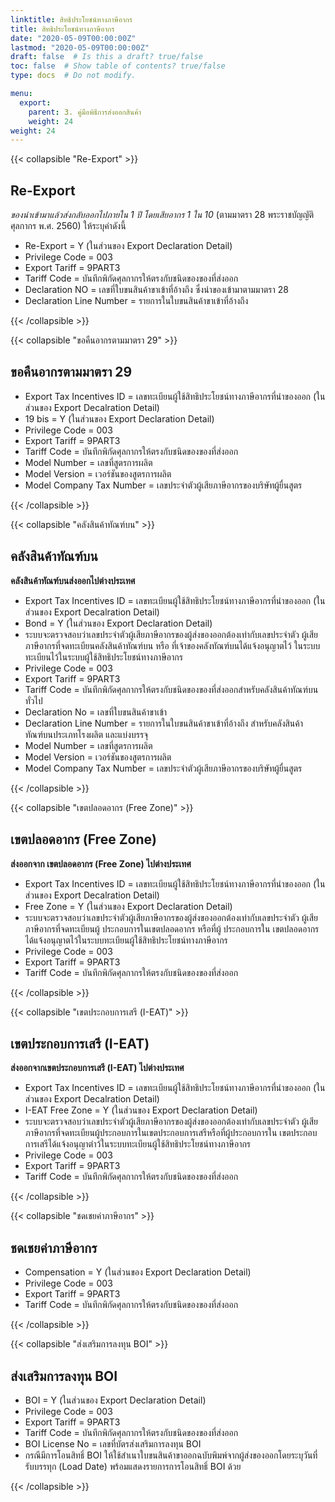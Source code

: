 ```yaml
---
linktitle: สิทธิประโยชน์ทางภาษีอากร
title: สิทธิประโยชน์ทางภาษีอากร
date: "2020-05-09T00:00:00Z"
lastmod: "2020-05-09T00:00:00Z"
draft: false  # Is this a draft? true/false
toc: false  # Show table of contents? true/false
type: docs  # Do not modify.

menu:
  export:
    parent: 3. คู่มือพิธีการส่งออกสินค้า
    weight: 24
weight: 24
---
```


{{< collapsible "Re-Export" >}}

## Re-Export   

*ของนําเข้ามาแล้วส่งกลับออกไปภายใน 1 ปี โดยเสียอากร 1 ใน 10* (ตามมาตรา 28 พระราชบัญญัติศุลกากร พ.ศ. 2560) ให้ระบุค่าดังนี้   

- Re-Export = Y (ในส่วนของ Export Declaration Detail)
- Privilege Code = 003
- Export Tariff = 9PART3
- Tariff Code = บันทึกพิกัดศุลกากรให้ตรงกับชนิดของของที่ส่งออก
- Declaration NO = เลขที่ใบขนสินค้าขาเข้าที่อ้างถึง ซึ่งนําของเข้ามาตามมาตรา 28
- Declaration Line Number = รายการในใบขนสินค้าขาเข้าที่อ้างถึง

{{< /collapsible >}}

{{< collapsible "ขอคืนอากรตามมาตรา 29" >}}

## ขอคืนอากรตามมาตรา 29 

- Export Tax Incentives ID = เลขทะเบียนผู้ใช้สิทธิประโยชน์ทางภาษีอากรที่นําของออก (ใน
ส่วนของ Export Decalration Detail)
- 19 bis = Y (ในส่วนของ Export Declaration Detail)
- Privilege Code = 003
- Export Tariff = 9PART3
- Tariff Code = บันทึกพิกัดศุลกากรให้ตรงกับชนิดของของที่ส่งออก
- Model Number = เลขที่สูตรการผลิต
- Model Version = เวอร์ชันของสูตรการผลิต
- Model Company Tax Number = เลขประจําตัวผู้เสียภาษีอากรของบริษัทผู้ยื่นสูตร

{{< /collapsible >}}

{{< collapsible "คลังสินค้าทัณฑ์บน" >}}

## คลังสินค้าทัณฑ์บน

**คลังสินค้าทัณฑ์บนส่งออกไปต่างประเทศ** 

- Export Tax Incentives ID = เลขทะเบียนผู้ใช้สิทธิประโยชน์ทางภาษีอากรที่นําของออก
(ในส่วนของ Export Decalration Detail)
- Bond = Y (ในส่วนของ Export Declaration Detail)
- ระบบจะตรวจสอบว่าเลขประจําตัวผู้เสียภาษีอากรของผู้ส่งของออกต้องเท่ากับเลขประจําตัว
ผู้เสียภาษีอากรที่จดทะเบียนคลังสินค้าทัณฑ์บน หรือ ที่เจ้าของคลังทัณฑ์บนได้แจ้งอนุญาตไว้
ในระบบทะเบียนไว้ในระบบผู้ใช้สิทธิประโยชน์ทางภาษีอากร
- Privilege Code = 003
- Export Tariff = 9PART3
- Tariff Code = บันทึกพิกัดศุลกากรให้ตรงกับชนิดของของที่ส่งออกสําหรับคลังสินค้าทัณฑ์บน
ทั่วไป
- Declaration No = เลขที่ใบขนสินค้าขาเข้า
- Declaration Line Number = รายการในใบขนสินค้าขาเข้าที่อ้างถึง
สําหรับคลังสินค้าทัณฑ์บนประเภทโรงผลิต และแบ่งบรรจุ
- Model Number = เลขที่สูตรการผลิต
- Model Version = เวอร์ชันของสูตรการผลิต
- Model Company Tax Number = เลขประจําตัวผู้เสียภาษีอากรของบริษัทผู้ยื่นสูตร

{{< /collapsible >}}

{{< collapsible "เขตปลอดอากร (Free Zone)" >}}

## เขตปลอดอากร (Free Zone)

**ส่งออกจาก เขตปลอดอากร (Free Zone) ไปต่างประเทศ**


- Export Tax Incentives ID = เลขทะเบียนผู้ใช้สิทธิประโยชน์ทางภาษีอากรที่นําของออก
(ในส่วนของ Export Decalration Detail)
- Free Zone = Y (ในส่วนของ Export Declaration Detail)
- ระบบจะตรวจสอบว่าเลขประจําตัวผู้เสียภาษีอากรของผู้ส่งของออกต้องเท่ากับเลขประจําตัว
ผู้เสียภาษีอากรที่จดทะเบียนผู้ ประกอบการในเขตปลอดอากร หรือที่ผู้ ประกอบการใน
เขตปลอดอากรได้แจ้งอนุญาตไว้ในระบบทะเบียนผู้ใช้สิทธิประโยชน์ทางภาษีอากร
- Privilege Code = 003
- Export Tariff = 9PART3
- Tariff Code = บันทึกพิกัดศุลกากรให้ตรงกับชนิดของของที่ส่งออก

{{< /collapsible >}}

{{< collapsible "เขตประกอบการเสรี (I-EAT)" >}}


## เขตประกอบการเสรี (I-EAT)

**ส่งออกจากเขตประกอบการเสรี (I-EAT) ไปต่างประเทศ**


- Export Tax Incentives ID = เลขทะเบียนผู้ใช้สิทธิประโยชน์ทางภาษีอากรที่นําของออก (ใน
ส่วนของ Export Decalration Detail)
- I-EAT Free Zone = Y (ในส่วนของ Export Declaration Detail)
- ระบบจะตรวจสอบว่าเลขประจําตัวผู้เสียภาษีอากรของผู้ส่งของออกต้องเท่ากับเลขประจําตัว
ผู้เสียภาษีอากรที่จดทะเบียนผู้ประกอบการในเขตประกอบการเสรีหรือที่ผู้ประกอบการใน
เขตประกอบการเสรีได้แจ้งอนุญาตําว้ในระบบทะเบียนผู้ใช้สิทธิประโยชน์ทางภาษีอากร
- Privilege Code = 003
- Export Tariff = 9PART3
- Tariff Code = บันทึกพิกัดศุลกากรให้ตรงกับชนิดของของที่ส่งออก

{{< /collapsible >}}

{{< collapsible "ชดเชยค่าภาษีอากร" >}}

## ชดเชยค่าภาษีอากร


- Compensation = Y (ในส่วนของ Export Declaration Detail)
- Privilege Code = 003
- Export Tariff = 9PART3
- Tariff Code = บันทึกพิกัดศุลกากรให้ตรงกับชนิดของของที่ส่งออก

{{< /collapsible >}}

{{< collapsible "ส่งเสริมการลงทุน BOI" >}}

## ส่งเสริมการลงทุน BOI 


- BOI = Y (ในส่วนของ Export Declaration Detail)
- Privilege Code = 003
- Export Tariff = 9PART3
- Tariff Code = บันทึกพิกัดศุลกากรให้ตรงกับชนิดของของที่ส่งออก
- BOI License No = เลขที่บัตรส่งเสริมการลงทุน BOI
- กรณีมีการโอนสิทธิ์ BOI ให้ใช้สําเนาใบขนสินค้าขาออกฉบับพิมพ์จากผู้ส่งของออกโดยระบุวันที่
รับบรรทุก (Load Date) พร้อมแสดงรายการการโอนสิทธิ์ BOI ด้วย

{{< /collapsible >}}